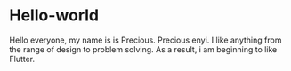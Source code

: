 # Hello-world

Hello everyone, my name is is Precious. Precious enyi. I like anything from the range of design to problem solving. As a result, i am beginning to like Flutter.
